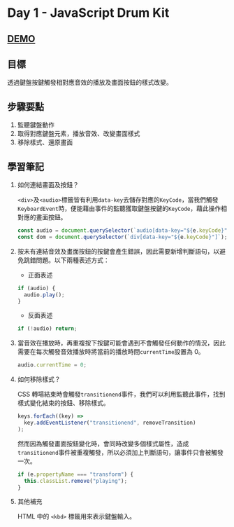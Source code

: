 # Day 1 - JavaScript Drum Kit

## [DEMO](https://ayating.github.io/JavaScript30/01%20-%20JavaScript%20Drum%20Kit/index-done.html)

## 目標

透過鍵盤按鍵觸發相對應音效的播放及畫面按鈕的樣式改變。

## 步驟要點

1. 監聽鍵盤動作
2. 取得對應鍵盤元素，播放音效、改變畫面樣式
3. 移除樣式、還原畫面

## 學習筆記

1. 如何連結畫面及按鈕？

   `<div>`及`<audio>`標籤皆有利用`data-key`去儲存對應的`KeyCode`，當我們觸發`KeyboardEvent`時，便能藉由事件的監聽獲取鍵盤按鍵的`KeyCode`，藉此操作相對應的畫面按鈕。

   ```js
   const audio = document.querySelector(`audio[data-key="${e.keyCode}"]`);
   const dom = document.querySelector(`div[data-key="${e.keyCode}"]`);
   ```

2. 按未有連結音效及畫面按鈕的按鍵會產生錯誤，因此需要新增判斷語句，以避免跳錯問題。以下兩種表述方式：

   - 正面表述

   ```js
   if (audio) {
     audio.play();
   }
   ```

   - 反面表述

   ```js
   if (!audio) return;
   ```

3. 當音效在播放時，再重複按下按鍵可能會遇到不會觸發任何動作的情況，因此需要在每次觸發音效播放時將當前的播放時間`currentTime`設置為 0。

   ```js
   audio.currentTime = 0;
   ```

4. 如何移除樣式？

   CSS 轉場結束時會觸發`transitionend`事件，我們可以利用監聽此事件，找到樣式變化結束的按鈕、移除樣式。

   ```js
   keys.forEach((key) =>
     key.addEventListener("transitionend", removeTransition)
   );
   ```

   然而因為觸發畫面按鈕變化時，會同時改變多個樣式屬性，造成`transitionend`事件被重複觸發，所以必須加上判斷語句，讓事件只會被觸發一次。

   ```js
   if (e.propertyName === "transform") {
     this.classList.remove("playing");
   }
   ```

5. 其他補充

   HTML 中的 `<kbd>` 標籤用來表示鍵盤輸入。
